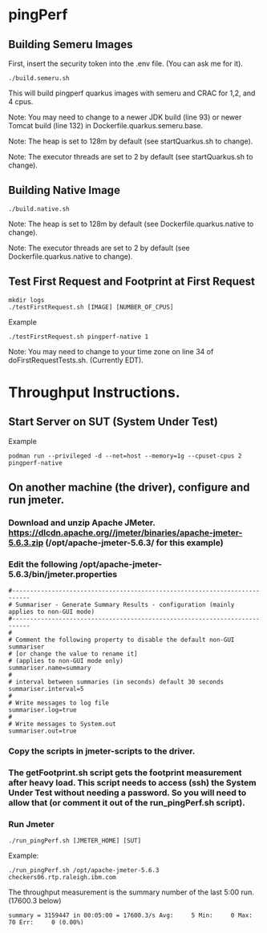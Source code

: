# pingPerf


## Building Semeru Images
First, insert the security token into the .env file. (You can ask me for it).

```
./build.semeru.sh
```
This will build pingperf quarkus images with semeru and CRAC for 1,2, and 4 cpus.

Note: You may need to change to a newer JDK build (line 93) or newer Tomcat build (line 132) in Dockerfile.quarkus.semeru.base. 

Note: The heap is set to 128m by default (see startQuarkus.sh to change).

Note: The executor threads are set to 2 by default (see startQuarkus.sh to change).

## Building Native Image
```
./build.native.sh
```
Note: The heap is set to 128m by default (see Dockerfile.quarkus.native to change).

Note: The executor threads are set to 2 by default (see Dockerfile.quarkus.native to change).


## Test First Request and Footprint at First Request
```
mkdir logs
./testFirstRequest.sh [IMAGE] [NUMBER_OF_CPUS]
```

Example
```
./testFirstRequest.sh pingperf-native 1
```

Note: You may need to change to your time zone on line 34 of doFirstRequestTests.sh. (Currently EDT).

# Throughput Instructions.

## Start Server on SUT (System Under Test)

Example
```
podman run --privileged -d --net=host --memory=1g --cpuset-cpus 2 pingperf-native
```

## On another machine (the driver), configure and run jmeter.

### Download and unzip Apache JMeter. https://dlcdn.apache.org//jmeter/binaries/apache-jmeter-5.6.3.zip (/opt/apache-jmeter-5.6.3/ for this example)

### Edit the following /opt/apache-jmeter-5.6.3/bin/jmeter.properties
```
#---------------------------------------------------------------------------
# Summariser - Generate Summary Results - configuration (mainly applies to non-GUI mode)
#---------------------------------------------------------------------------
#
# Comment the following property to disable the default non-GUI summariser
# [or change the value to rename it]
# (applies to non-GUI mode only)
summariser.name=summary
#
# interval between summaries (in seconds) default 30 seconds
summariser.interval=5
#
# Write messages to log file
summariser.log=true
#
# Write messages to System.out
summariser.out=true
```

### Copy the scripts in jmeter-scripts to the driver.

### The getFootprint.sh script gets the footprint measurement after heavy load. This script needs to access (ssh) the System Under Test without needing a password. So you will need to allow that (or comment it out of the run_pingPerf.sh script).

### Run Jmeter
```
./run_pingPerf.sh [JMETER_HOME] [SUT]
```
Example:
```
./run_pingPerf.sh /opt/apache-jmeter-5.6.3 checkers06.rtp.raleigh.ibm.com
```

The throughput measurement is the summary number of the last 5:00 run. (17600.3 below)
```
summary = 3159447 in 00:05:00 = 17600.3/s Avg:     5 Min:     0 Max:    70 Err:     0 (0.00%)
```

